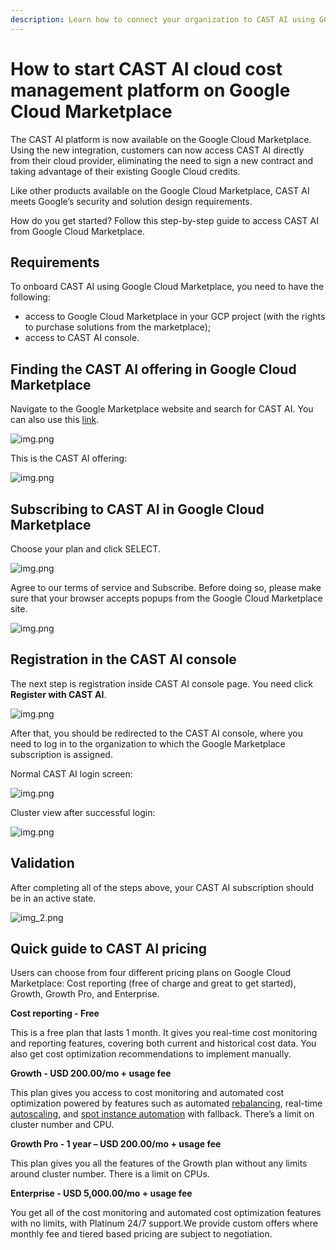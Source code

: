 ```yaml
---
description: Learn how to connect your organization to CAST AI using GCP Marketplace
---
```


# How to start CAST AI cloud cost management platform on Google Cloud Marketplace


The CAST AI platform is now available on the Google Cloud Marketplace. Using the new integration, customers can now access CAST AI directly from their cloud provider, eliminating the need to sign a new contract and taking advantage of their existing Google Cloud credits. 

Like other products available on the Google Cloud Marketplace, CAST AI meets Google’s security and solution design requirements.

How do you get started? Follow this step-by-step guide to access CAST AI from Google Cloud Marketplace.

## Requirements

To onboard CAST AI using Google Cloud Marketplace, you need to have the following:
* access to Google Cloud Marketplace in your GCP project (with the rights to purchase solutions from the marketplace);
* access to CAST AI console.

## Finding the CAST AI offering in Google Cloud Marketplace

Navigate to the Google Marketplace website and search for CAST AI. You can also use this [link](https://console.cloud.google.com/marketplace/product/castai-public/cast-ai?).

![img.png](../screenshots/gcp-marketplace-1.png)

This is the CAST AI offering:

![img.png](../screenshots/gcp-marketplace-2.png)

## Subscribing to CAST AI in Google Cloud Marketplace

Choose your plan and click SELECT.

![img.png](../screenshots/gcp-marketplace-3.png)

Agree to our terms of service and Subscribe. Before doing so, please make sure that your browser accepts popups from the Google Cloud Marketplace site.

![img.png](../screenshots/gcp-marketplace-4.png)

## Registration in the CAST AI console

The next step is registration inside CAST AI console page. You need click **Register with CAST AI**.

![img.png](../screenshots/gcp-marketplace-5.png)

After that, you should be redirected to the CAST AI console, where you need to log in to the organization to which the Google Marketplace subscription is assigned.

Normal CAST AI login screen:

![img.png](../screenshots/gcp-marketplace-7.png)

Cluster view after successful login:

![img.png](../screenshots/gcp-marketplace-8.png)

## Validation

After completing all of the steps above, your CAST AI subscription should be in an active state.

![img_2.png](../screenshots/gcp-marketplace-6.png)

## Quick guide to CAST AI pricing

Users can choose from four different pricing plans on Google Cloud Marketplace: Cost reporting (free of charge and great to get started), Growth, Growth Pro, and Enterprise.

**Cost reporting - Free**

This is a free plan that lasts 1 month. It gives you real-time cost monitoring and reporting features, covering both current and historical cost data. You also get cost optimization recommendations to implement manually.

**Growth - USD 200.00/mo + usage fee**

This plan gives you access to cost monitoring and automated cost optimization powered by features such as automated [rebalancing](https://docs.cast.ai/product-overview/rebalancing/), real-time [autoscaling](https://docs.cast.ai/product-overview/autoscaler/), and [spot instance automation](https://docs.cast.ai/guides/spot/) with fallback. There’s a limit on cluster number and CPU.  

**Growth Pro - 1 year – USD 200.00/mo + usage fee**
  
This plan gives you all the features of the Growth plan without any limits around cluster number. There is a limit on CPUs.

**Enterprise - USD 5,000.00/mo + usage fee**

You get all of the cost monitoring and automated cost optimization features with no limits, with Platinum 24/7 support.We provide custom offers where monthly fee and tiered based pricing are subject to negotiation.
